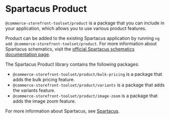 # Spartacus Product

`@commerce-storefront-toolset/product` is a package that you can include in your application, which allows you to use various product features.

Product can be added to the existing Spartacus application by running `ng add @commerce-storefront-toolset/product`. For more information about Spartacus schematics, visit the [official Spartacus schematics documentation page](https://sap.github.io/spartacus-docs/schematics/).

The Spartacus Product library contains the following packages:

- `@commerce-storefront-toolset/product/bulk-pricing` is a package that adds the bulk pricing feature.
- `@commerce-storefront-toolset/product/variants` is a package that adds the variants feature.
- `@commerce-storefront-toolset/product/image-zoom` is a package that adds the image zoom feature.

For more information about Spartacus, see [Spartacus](https://github.com/SAP/spartacus).
